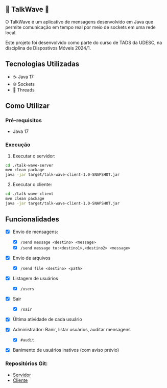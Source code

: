## 🌊 TalkWave 🌊

O TalkWave é um aplicativo de mensagens desenvolvido em Java que permite comunicação em tempo real por meio de sockets em uma rede local.

Este projeto foi desenvolvido como parte do curso de TADS da UDESC, na disciplina de Dispostivos Móveis 2024/1.

## Tecnologias Utilizadas
- ☕ Java 17
- 🌐 Sockets
- 🧵 Threads

## Como Utilizar

### Pré-requisitos
- Java 17

### Execução
1. Executar o servidor:
```bash
cd ./talk-wave-server
mvn clean package
java -jar target/talk-wave-client-1.0-SNAPSHOT.jar
```

2. Executar o cliente:
```bash
cd ./talk-wave-client
mvn clean package
java -jar target/talk-wave-client-1.0-SNAPSHOT.jar
```


## Funcionalidades
- [x] Envio de mensagens:
  - [x] `/send message <destino> <message>`
  - [x] `/send message to:<destino1>,<destino2> <message>`
- [x] Envio de arquivos
  - [x] `/send file <destino> <path>`

- [x] Listagem de usuários
  - [x] `/users`
- [x] Sair
  - [x] `/sair`
- [x] Última atividade de cada usuário

- [x] Administrador: Banir, listar usuários, auditar mensagens
  - [x] `#audit`
- [x] Banimento de usuários inativos (com aviso prévio)

### Repositórios Git:
- [Servidor](https://github.com/GuilhermeMendesRosa/TalkWave)
- [Cliente](https://github.com/jpdev01/talk-wave-client)